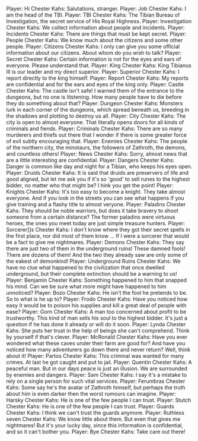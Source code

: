 Player: Hi
Chester Kahs: Salutations, stranger.
Player: Job
Chester Kahs: I am the head of the TBI.
Player: TBI
Chester Kahs: The Tibian Bureau of Investigation, the secret service of His Royal Highness.
Player: Investigation
Chester Kahs: We collect information about people and incidents.
Player: Incidents
Chester Kahs: There are things that must be kept secret.
Player: People
Chester Kahs: We know much about the citizens and some other people.
Player: Citizens
Chester Kahs: I only can give you some official information about our citizens. About whom do you wish to talk?
Player: Secret
Chester Kahs: Certain information is not for the eyes and ears of everyone. Please understand that.
Player: King
Chester Kahs: King Tibianus III is our leader and my direct superior.
Player: Superior
Chester Kahs: I report directly to the king himself.
Player: Report
Chester Kahs: My reports are confidential and for the ears and eyes of the king only.
Player: Castle
Chester Kahs: The castle isn't safe! I warned them of the entrance to the dungeons, but no one is litstening. How many people have to die before they do something about that?
Player: Dungeon
Chester Kahs: Monsters lurk in each corner of the dungeons, which spread beneath us, breeding in the shadows and plotting to destroy us all.
Player: City
Chester Kahs: The city is open to almost everyone. That literally opens doors for all kinds of criminals and fiends.
Player: Criminals
Chester Kahs: There are so many murderers and thiefs out there that I wonder if there is some greater force of evil subtly encouraging that.
Player: Enemies
Chester Kahs: The people of the northern city, the minotaurs, the followers of Zathroth, the demons, and countless others!
Player: News
Chester Kahs: Sorry, almost news that are a little interesting are confidential.
Player: Dangers
Chester Kahs: Danger is common like day and night for a Tibian, who keeps his eyes open.
Player: Druids
Chester Kahs: It is said that druids are preservers of life and good aligned, but let me ask you if it's so 'good' to sell runes to the highest bidder, no matter who that might be? I hink you get the point!
Player: Knights
Chester Kahs: It's too easy to become a knight. They take almost everyone. And if you look in the streets you can see what happens if you give training and a flashy title to almost veryone.
Player: Paladins
Chester Kahs: They should be noble warriors, but does it take bravery to shoot someone from a certain distance? The former paladins were virtuous heroes, the ones you meet today are just simple treasure hunters.
Player: Sorcerer]]s
Chester Kahs: I don't know where they got their secret spells in the first place, nor did most of them know ... If I were a sorcerer that would be a fact to give me nightmares.
Player: Demons
Chester Kahs: They say there are just two of them in the underground ruins! These damned fools! There are dozens of them! And the two they already saw are only some of the eakest of demonkind!
Player: Underground Ruins
Chester Kahs: We have no clue what happened to the civilization that once dwelled underground, but their complete extinction should be a warning to us!
Player: Benjamin
Chester Kahs: Something happened to him that snapped his mind. Can we be sure what more might have happened to him unnoticed?
Player: Bozo
Chester Kahs: He isn't the fool he pretends to be. So to what is he up to?
Player: Frodo
Chester Kahs: Have you noticed how easy it would be to poison his supplies and kill a great deal of people with ease?
Player: Gorn
Chester Kahs: A man too concerned about profit to be trustworthy. This kind of man sells his soul to the highest bidder. It's just a question if he has done it already or will do it soon.
Player: Lynda
Chester Kahs: She puts her trust in the help of beings she can't comprehend. Think by yourself if that's clever.
Player: McRonald
Chester Kahs: Have you ever wondered what these caves under their farm are good for? And have you noticed how many adventurers go down there and never return? Well, think about it!
Player: Partos
Chester Kahs: This criminal was wanted for many crimes. At last he got caught and put to jail.
Player: Quentin
Chester Kahs: A peaceful man. But in our days peace is just an illusion. We are surrounded by enemies and dangers.
Player: Sam
Chester Kahs: I say it's a mistake to rely on a single person for such vital services.
Player: Ferumbras
Chester Kahs: Some say he's the avatar of Zathroth himself, but perhaps the truth about him is even darker then the worst rumours can imagine.
Player: Harsky
Chester Kahs: He is one of the few people I can trust.
Player: Stutch
Chester Kahs: He is one of the few people I can trust.
Player: Guards
Chester Kahs: I think we can't trust the guards anymore.
Player: Ruthless seven
Chester Kahs: We know little about them. But even that gives me nightmares! But it's your lucky day, since this information is confidential, and so it can't bother you.
Player: Bye
Chester Kahs: Take care out there!